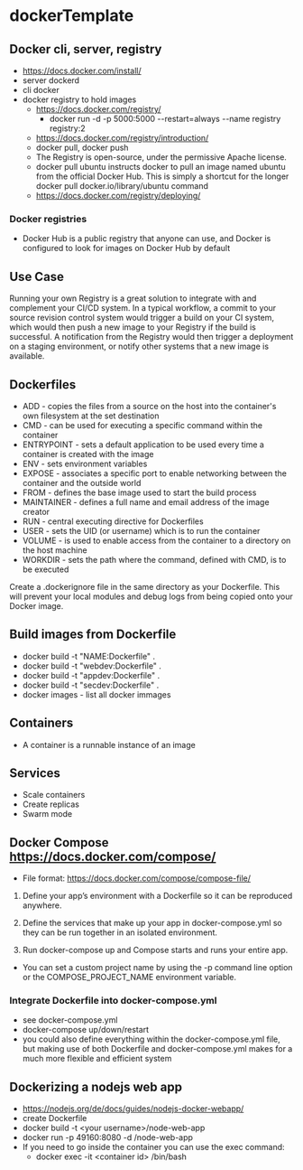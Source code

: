 # dockerTemplate

## Docker cli, server, registry

- <https://docs.docker.com/install/>
- server dockerd
- cli docker
- docker registry to hold images
  - <https://docs.docker.com/registry/>
    - docker run -d -p 5000:5000 --restart=always --name registry registry:2
  - <https://docs.docker.com/registry/introduction/>
  - docker pull, docker push
  - The Registry is open-source, under the permissive Apache license.
  - docker pull ubuntu instructs docker to pull an image named ubuntu from the official Docker Hub. This is simply a shortcut for the longer docker pull docker.io/library/ubuntu command
  - <https://docs.docker.com/registry/deploying/>

### Docker registries

- Docker Hub is a public registry that anyone can use, and Docker is configured to look for images on Docker Hub by default


## Use Case

Running your own Registry is a great solution to integrate with and complement your CI/CD system. In a typical workflow, a commit to your source revision control system would trigger a build on your CI system, which would then push a new image to your Registry if the build is successful. A notification from the Registry would then trigger a deployment on a staging environment, or notify other systems that a new image is available.

## Dockerfiles

- ADD - copies the files from a source on the host into the container's own filesystem at the set destination
- CMD - can be used for executing a specific command within the container
- ENTRYPOINT - sets a default application to be used every time a container is created with the image
- ENV - sets environment variables
- EXPOSE - associates a specific port to enable networking between the container and the outside world
- FROM - defines the base image used to start the build process
- MAINTAINER - defines a full name and email address of the image creator
- RUN - central executing directive for Dockerfiles
- USER - sets the UID (or username) which is to run the container
- VOLUME - is used to enable access from the container to a directory on the host machine
- WORKDIR - sets the path where the command, defined with CMD, is to be executed

Create a .dockerignore file in the same directory as your Dockerfile. This will prevent your local modules and debug logs from being copied onto your Docker image.

## Build images from Dockerfile

- docker build -t "NAME:Dockerfile" .
- docker build -t "webdev:Dockerfile" .
- docker build -t "appdev:Dockerfile" .
- docker build -t "secdev:Dockerfile" .
- docker images - list all docker immages

## Containers

- A container is a runnable instance of an image

## Services

- Scale containers
- Create replicas
- Swarm mode

## Docker Compose <https://docs.docker.com/compose/>

- File format: <https://docs.docker.com/compose/compose-file/>

1. Define your app’s environment with a Dockerfile so it can be reproduced anywhere.

2. Define the services that make up your app in docker-compose.yml so they can be run together in an isolated environment.

3. Run docker-compose up and Compose starts and runs your entire app.

- You can set a custom project name by using the -p command line option or the COMPOSE_PROJECT_NAME environment variable.

### Integrate Dockerfile into docker-compose.yml

- see docker-compose.yml
- docker-compose up/down/restart
- you could also define everything within the docker-compose.yml file, but making use of both Dockerfile and docker-compose.yml makes for a much more flexible and efficient system

## Dockerizing a nodejs web app

- <https://nodejs.org/de/docs/guides/nodejs-docker-webapp/>
- create Dockerfile
- docker build -t \<your username\>/node-web-app
- docker run -p 49160:8080 -d <your username>/node-web-app
- If you need to go inside the container you can use the exec command:
  - docker exec -it \<container id\> /bin/bash
